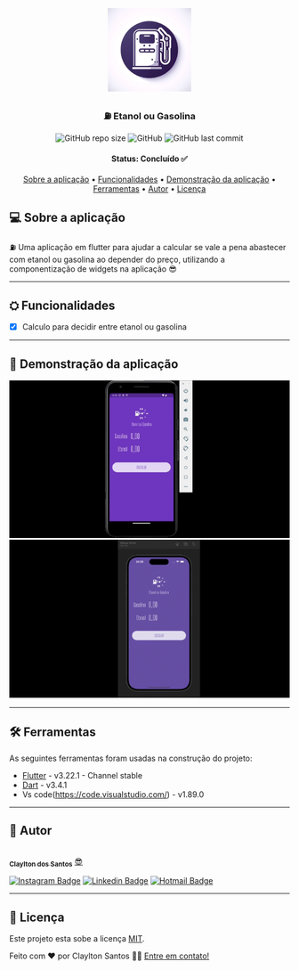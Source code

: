 <p align="center">
  <img src="https://github.com/claylton/ethanol_or_gasoline/blob/main/assets/icon/icon.png" height="150" width="150" alt="Unform" />
</p>

<h3 align="center">
  ⛽ Etanol ou Gasolina
</h3>

<div align="center">
  
 ![GitHub repo size](https://img.shields.io/github/repo-size/claylton/ethanol_or_gasoline)
 ![GitHub](https://img.shields.io/github/license/claylton/ethanol_or_gasoline)
 ![GitHub last commit](https://img.shields.io/github/last-commit/claylton/ethanol_or_gasoline)

</div>

<h4 align="center"> 
	Status: Concluído ✅
</h4>

<p align="center">
 <a href="#-sobre-a-aplicação">Sobre a aplicação</a> •
 <a href="#-funcionalidades">Funcionalidades</a> • 
 <a href="#-demonstração-da-aplicação">Demonstração da aplicação</a> •
 <a href="#-ferramentas">Ferramentas</a> •
 <a href="#-autor">Autor</a> •
 <a href="#-licença">Licença</a>
</p>


## 💻 Sobre a aplicação
⛽ Uma aplicação em flutter para ajudar a calcular se vale a pena abastecer com etanol ou gasolina ao depender do preço, utilizando a componentização de widgets na aplicação 😎

---

## ⛭ Funcionalidades
- [x] Calculo para decidir entre etanol ou gasolina

---

## 📱 Demonstração da aplicação
<p align="center">
  <img alt="Demo on Android" src="https://github.com/claylton/ethanol_or_gasoline/blob/main/readme_elements/android.gif">
  <img alt="Demo on iOS" src="https://github.com/claylton/ethanol_or_gasoline/blob/main/readme_elements/IOS.gif">
</p>


---

## 🛠 Ferramentas

As seguintes ferramentas foram usadas na construção do projeto:

- [Flutter](https://flutter.dev/) - v3.22.1 - Channel stable
- [Dart](https://dart.dev/) - v3.4.1
- Vs code(https://code.visualstudio.com/) - v1.89.0

---

## 🦸 Autor

<a href="https://github.com/claylton">
 <img style="border-radius: 50%;" src="https://avatars0.githubusercontent.com/u/48772089?s=400&u=0a38d33b4b0078a8c02e481fdc4dc5535498000f&v=4" width="100px;" alt=""/>
 <br />
 <sub><b>Claylton dos Santos</b></sub></a> <a href="https://github.com/claylton" title="Claylton">😎</a>

[![Instagram Badge](https://img.shields.io/badge/Clayltonsp-E4405F?style=flat-square&logo=instagram&logoColor=white)](https://www.instagram.com/clayltonsp/) 
[![Linkedin Badge](https://img.shields.io/badge/-Claylton-blue?style=flat-square&logo=Linkedin&logoColor=white&link=https://www.linkedin.com/in/claylton-dos-santos-97816a150/)](https://www.linkedin.com/in/claylton-dos-santos-97816a150/) 
[![Hotmail Badge](https://img.shields.io/badge/-clayltonsp@hotmail.com-0078D4?style=flat-square&logo=microsoft-outlook&logoColor=white&logoColor=white&link=mailto:clayltonsp@hotmail.com)](mailto:clayltonsp@hotmail.com)

---

## 📝 Licença

Este projeto esta sobe a licença [MIT](./LICENSE).

Feito com ❤️ por Claylton Santos 👋🏽 [Entre em contato!](https://www.linkedin.com/in/claylton-dos-santos-97816a150/)
